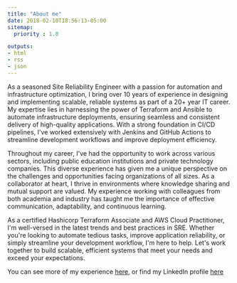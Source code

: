 ```yaml
---
title: "About me"
date: 2018-02-10T18:56:13-05:00
sitemap:
  priority : 1.0

outputs:
- html
- rss
- json
---
```


As a seasoned Site Reliability Engineer with a passion for automation and infrastructure optimization, I bring over 10 years of experience in designing and implementing scalable, reliable systems as part of a 20+ year IT career. My expertise lies in harnessing the power
of Terraform and Ansible to automate infrastructure deployments, ensuring seamless and consistent delivery of high-quality applications. With a strong foundation in CI/CD pipelines, I've worked extensively with Jenkins and GitHub Actions to
streamline development workflows and improve deployment efficiency.

Throughout my career, I've had the opportunity to work across various sectors, including public education institutions and private technology companies. This diverse experience has given me a unique perspective on the challenges and opportunities
facing organizations of all sizes. As a collaborator at heart, I thrive in environments where knowledge sharing and mutual support are valued. My experience working with colleagues from both academia and industry has taught me the importance of
effective communication, adaptability, and continuous learning.

As a certified Hashicorp Terraform Associate and AWS Cloud Practitioner, I'm well-versed in the latest trends and best practices in SRE. Whether you're looking to automate tedious tasks, improve application reliability, or simply streamline your
development workflow, I'm here to help. Let's work together to build scalable, efficient systems that meet your needs and exceed your expectations.

You can see more of my experience [here](/experience), or find my LinkedIn profile [here](https://www.linkedin.com/in/gavinchappell/)
